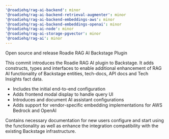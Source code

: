 ```yaml
---
'@roadiehq/rag-ai-backend': minor
'@roadiehq/rag-ai-backend-retrieval-augmenter': minor
'@roadiehq/rag-ai-backend-embeddings-aws': minor
'@roadiehq/rag-ai-backend-embeddings-openai': minor
'@roadiehq/rag-ai-node': minor
'@roadiehq/rag-ai-storage-pgvector': minor
'@roadiehq/rag-ai': minor
---
```


Open source and release Roadie RAG AI Backstage Plugin

This commit introduces the Roadie RAG AI plugin to Backstage. It adds constructs, types and interfaces to enable additional enhancement of RAG AI functionality of Backstage entities, tech-docs, API docs and Tech Insights fact data.

- Includes the initial end-to-end configuration
- Adds frontend modal display to handle query UI
- Introduces and document AI assistant configurations
- Adds support for vendor-specific embedding implementations for AWS Bedrock and OpenAI

Contains necessary documentation for new users configure and start using the functionality as well as enhance the integration compatibility with the existing Backstage infrastructure.
